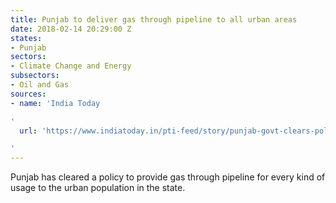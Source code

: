 ```yaml
---
title: Punjab to deliver gas through pipeline to all urban areas
date: 2018-02-14 20:29:00 Z
states:
- Punjab
sectors:
- Climate Change and Energy
subsectors:
- Oil and Gas
sources:
- name: 'India Today

'
  url: 'https://www.indiatoday.in/pti-feed/story/punjab-govt-clears-policy-for-providing-gas-through-pipeline-1163028-2018-02-05

'
---
```


Punjab has cleared a policy to provide gas through pipeline for every kind of usage to the urban population in the state. 
